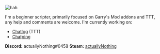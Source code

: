 ![hah](https://emoji.gg/assets/emoji/5139-dog-smile.png)

I'm a beginner scripter, primarily focused on Garry's Mod addons and TTT, any help and comments are welcome. I'm currently working on:
* [Chatlog](https://github.com/actuallyNothing/chatlog/) (TTT)
* [Chatping](https://github.com/actuallyNothing/chatping/)

**Discord:** actuallyNothing#0458
**Steam:** [actuallyNothing](https://steamcommunity.com/id/actuallyNothing)
